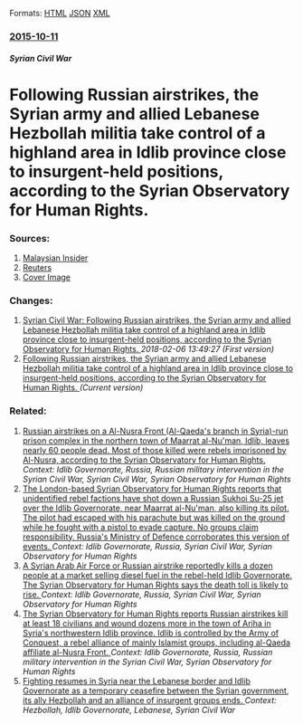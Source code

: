 
Formats: [HTML](/news/2015/10/11/following-russian-airstrikes-the-syrian-army-and-allied-lebanese-hezbollah-militia-take-control-of-a-highland-area-in-idlib-province-close.html)  [JSON](/news/2015/10/11/following-russian-airstrikes-the-syrian-army-and-allied-lebanese-hezbollah-militia-take-control-of-a-highland-area-in-idlib-province-close.json)  [XML](/news/2015/10/11/following-russian-airstrikes-the-syrian-army-and-allied-lebanese-hezbollah-militia-take-control-of-a-highland-area-in-idlib-province-close.xml)  

### [2015-10-11](/news/2015/10/11/index.md)

##### Syrian Civil War
# Following Russian airstrikes, the Syrian army and allied Lebanese Hezbollah militia take control of a highland area in Idlib province close to insurgent-held positions, according to the Syrian Observatory for Human Rights. 




### Sources:

1. [Malaysian Insider](http://www.themalaysianinsider.com/world/article/syrian-army-advances-in-west-after-russian-strikes)
2. [Reuters](https://www.reuters.com/article/2015/10/11/us-mideast-crisis-syria-idUSKCN0S506F20151011)
2. [Cover Image](https://s2.reutersmedia.net/resources/r/?m=02&d=20151011&t=2&i=1086140119&w=&fh=545px&fw=&ll=&pl=&sq=&r=LYNXNPEB9A05H)

### Changes:

1. [Syrian Civil War: Following Russian airstrikes, the Syrian army and allied Lebanese Hezbollah militia take control of a highland area in Idlib province close to insurgent-held positions, according to the Syrian Observatory for Human Rights. ](/news/2015/10/11/syrian-civil-war-following-russian-airstrikes-the-syrian-army-and-allied-lebanese-hezbollah-militia-take-control-of-a-highland-area-in-idl.md) _2018-02-06 13:49:27 (First version)_
1. [Following Russian airstrikes, the Syrian army and allied Lebanese Hezbollah militia take control of a highland area in Idlib province close to insurgent-held positions, according to the Syrian Observatory for Human Rights. ](/news/2015/10/11/following-russian-airstrikes-the-syrian-army-and-allied-lebanese-hezbollah-militia-take-control-of-a-highland-area-in-idlib-province-close.md) _(Current version)_

### Related:

1. [Russian airstrikes on a Al-Nusra Front (Al-Qaeda's branch in Syria)-run prison complex in the northern town of Maarrat al-Nu'man, Idlib, leaves nearly 60 people dead. Most of those killed were rebels imprisoned by Al-Nusra, according to the Syrian Observatory for Human Rights. ](/news/2016/01/9/russian-airstrikes-on-a-al-nusra-front-al-qaeda-s-branch-in-syria-run-prison-complex-in-the-northern-town-of-maarrat-al-nu-man-idlib-lea.md) _Context: Idlib Governorate, Russia, Russian military intervention in the Syrian Civil War, Syrian Civil War, Syrian Observatory for Human Rights_
2. [The London-based Syrian Observatory for Human Rights reports that unidentified rebel factions have shot down a Russian Sukhoi Su-25 jet over the Idlib Governorate, near Maarrat al-Nu'man, also killing its pilot. The pilot had escaped with his parachute but was killed on the ground while he fought with a pistol to evade capture. No groups claim responsibility. Russia's Ministry of Defence corroborates this version of events. ](/news/2018/02/3/the-london-based-syrian-observatory-for-human-rights-reports-that-unidentified-rebel-factions-have-shot-down-a-russian-sukhoi-su-25-jet-over.md) _Context: Idlib Governorate, Russia, Syrian Civil War, Syrian Observatory for Human Rights_
3. [A Syrian Arab Air Force or Russian airstrike reportedly kills a dozen people at a market selling diesel fuel in the rebel-held Idlib Governorate. The Syrian Observatory for Human Rights says the death toll is likely to rise. ](/news/2016/03/7/a-syrian-arab-air-force-or-russian-airstrike-reportedly-kills-a-dozen-people-at-a-market-selling-diesel-fuel-in-the-rebel-held-idlib-governo.md) _Context: Idlib Governorate, Russia, Syrian Civil War, Syrian Observatory for Human Rights_
4. [The Syrian Observatory for Human Rights reports Russian airstrikes kill at least 18 civilians and wound dozens more in the town of Ariha in Syria's northwestern Idlib province. Idlib is controlled by the Army of Conquest, a rebel alliance of mainly Islamist groups, including al-Qaeda affiliate al-Nusra Front. ](/news/2015/11/29/the-syrian-observatory-for-human-rights-reports-russian-airstrikes-kill-at-least-18-civilians-and-wound-dozens-more-in-the-town-of-ariha-in.md) _Context: Idlib Governorate, Russia, Russian military intervention in the Syrian Civil War, Syrian Observatory for Human Rights_
5. [Fighting resumes in Syria near the Lebanese border and Idlib Governorate as a temporary ceasefire between the Syrian government, its ally Hezbollah and an alliance of insurgent groups ends. ](/news/2015/08/15/fighting-resumes-in-syria-near-the-lebanese-border-and-idlib-governorate-as-a-temporary-ceasefire-between-the-syrian-government-its-ally-he.md) _Context: Hezbollah, Idlib Governorate, Lebanese, Syrian Civil War_
